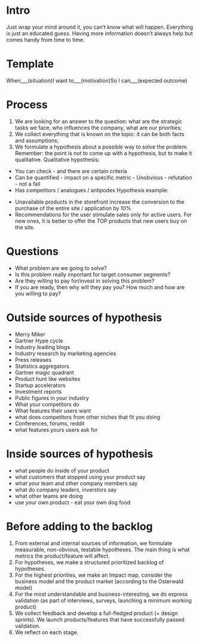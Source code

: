 # Intro
Just wrap your mind around it, you can’t know what will happen. Everything is just an educated guess. Having more information doesn’t always help but comes handy from time to time.
# Template
When___(situation)I want to___(motivation)So I can___(expected outcome)
# Process
1. We are looking for an answer to the question: what are the strategic tasks we face, who influences the company, what are our priorities;
2. We collect everything that is known on the topic: it can be both facts and assumptions; 
3. We formulate a hypothesis about a possible way to solve the problem. Remember: the point is not to come up with a hypothesis, but to make it qualitative.
Qualitative hypothesis:
- You can check - and there are certain criteria
- Can be quantified - impact on a specific metric - Unobvious - refutation - not a fail
- Has competitors / analogues / antipodes
Hypothesis example:
+ Unavailable products in the storefront increase the conversion to the purchase of the entire site / application by 10%
+ Recommendations for the user stimulate sales only for active users. For new ones, it is better to offer the TOP products that new users buy on the site.
# Questions
+ What problem are we going to solve?
+ Is this problem really important for target consumer segments?
+ Are they willing to pay for/invest in solving this problem?
+ If you are ready, then why will they pay you? How much and how are you willing to pay?

# Outside sources of hypothesis
- Merry Miker 
- Gartner Hype cycle
- Industry leading blogs
- Industry research by marketing agencies
- Press releases
- Statistics aggregators
- Gartner magic quadrant
- Product hunt like websites
- Startup accelerators
- Investment reports
- Public figures in your industry
- What your competitors do
- What features their users want
- what does competitors from other niches that fit you doing
- Conferences, forums, reddit
- what features yours users ask for

# Inside sources of hypothesis
- what people do inside of your product
- what customers that stopped using your product say
- what your team and other company members say
- what do company leaders, inverstors say
- what other teams are doing
- use your own product - eat your own dog food

# Before adding to the backlog
1. From external and internal sources of information, we formulate measurable, non-obvious, testable hypotheses. The main thing is what metrics the product/feature will affect.
2. For hypotheses, we make a structured prioritized backlog of hypotheses.
3. For the highest priorities, we make an Impact map, consider the business model and the product market (according to the Osterwald model)
4. For the most understandable and business-interesting, we do express validation (as part of interviews, surveys, launching a minimum working product)
5. We collect feedback and develop a full-fledged product (+ design sprints). We launch products/features that have successfully passed validation.
6. We reflect on each stage.
 